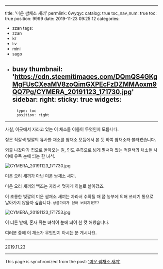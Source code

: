 
---
title: '미운 쌈채소 새끼'
permlink: 6wyqyc
catalog: true
toc_nav_num: true
toc: true
position: 9999
date: 2019-11-23 09:25:12
categories:
- zzan
tags:
- zzan
- kr
- liv
- mini
- sago
- busy
thumbnail: 'https://cdn.steemitimages.com/DQmQS4GKgMgFUsCXeaMV8zoQimGXPEcFzDZMMAoxm9QQ7Pg/CYMERA_20191123_171730.jpg'
sidebar:
    right:
        sticky: true
widgets:
    -
        type: toc
        position: right
---


사실, 이곳에서 자라고 있는 이 채소들 이름이 무엇인지 모릅니다.

짙은 적갈색 빛깔의 유사한 채소를 쌈채소 모듬에서 본 듯 하여 쌈채소라 불러봤습니다.

외출 나갔다가 집으로 돌아오는 길,
인도 우측으로 넓게 펼쳐져 있는 적갈색의 채소들 사이에 유독 눈에 띄는 한 녀석.



![CYMERA_20191123_171730.jpg](https://cdn.steemitimages.com/DQmQS4GKgMgFUsCXeaMV8zoQimGXPEcFzDZMMAoxm9QQ7Pg/CYMERA_20191123_171730.jpg)



미운 오리 새끼가 아닌 미운 쌈채소 새끼.

미운 오리 새끼의 백조는 자라서 멋지게 하늘로 날아갔죠.

이 초롱한 빛깔의 미운 쌈채소 새끼는 자라서 수확될 때 쯤 농부에 의해 쓰레기 통으로 날아가지 않을까 싶습니다.
`상품가치가 없어 버려지겠죠?`



![CYMERA_20191123_171753.jpg](https://cdn.steemitimages.com/DQmPpTmzHFUtZVbqE5QJZ3P6H6i2HtiniyvVkyDKomuS1jE/CYMERA_20191123_171753.jpg)



이 너른 밭에, 혼자 튀는 녀석이 눈에 띄어 한 컷 해봤습니다.

여러분 중에 이 채소가 무엇인지 아시는 분 계시나요.

***

2019.11.23

- - -

This page is synchronized from the post: ['미운 쌈채소 새끼'](https://steemit.com/@lucky2015/6wyqyc)
